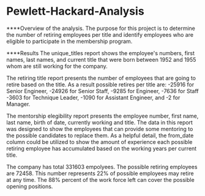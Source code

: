 # Pewlett-Hackard-Analysis

****Overview of the analysis.
The purpose for this project is to determine the number of retiring employees per title and identify employees who are eligible to participate in the membership program.

****Results
The unique_titles report shows the employee's numbers, first names, last names, and current title that were born between 1952 and 1955 whom are still working for the company.

The retiring title report presents the number of employees that are going to retire based on the title.  As a result possible retires per title are: 
     -25916 for Senior Engineer, 
     -24926 for Senior Staff, 
     -9285 for Engineer, 
     -7636 for Staff 
     -3603 for Technique Leader, 
     -1090 for Assistant Engineer, and 
     -2 for Manager.

The mentorship elegibility report presents the employee number, first name, last name, birth of date, currently working and title. The data in this report was designed to show the employees that can provide some mentoring to the possible candidates to replace them. As a helpful detail, the from_date column could be utilized to show the amount of experience each possible retiring employee has accumulated based on the working years per current title.

The company has total 331603 empolyees. The possible retiring employees are 72458. This number represents 22% of possible employees may retire at any time. The 88% percent of the work force left can cover the possible opening positions. 


